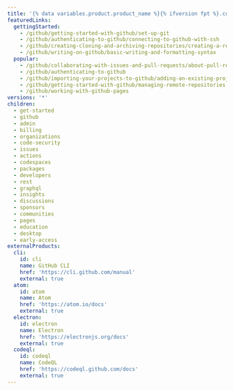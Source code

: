 ```yaml
---
title: '{% data variables.product.product_name %}{% ifversion fpt %}.com{% endif %} Help Documentation'
featuredLinks:
  gettingStarted:
    - /github/getting-started-with-github/set-up-git
    - /github/authenticating-to-github/connecting-to-github-with-ssh
    - /github/creating-cloning-and-archiving-repositories/creating-a-repository-on-github
    - /github/writing-on-github/basic-writing-and-formatting-syntax
  popular:
    - /github/collaborating-with-issues-and-pull-requests/about-pull-requests
    - /github/authenticating-to-github
    - /github/importing-your-projects-to-github/adding-an-existing-project-to-github-using-the-command-line
    - /github/getting-started-with-github/managing-remote-repositories
    - /github/working-with-github-pages
versions: '*'
children:
  - get-started
  - github
  - admin
  - billing
  - organizations
  - code-security
  - issues
  - actions
  - codespaces
  - packages
  - developers
  - rest
  - graphql
  - insights
  - discussions
  - sponsors
  - communities
  - pages
  - education
  - desktop
  - early-access
externalProducts:
  cli:
    id: cli
    name: GitHub CLI
    href: 'https://cli.github.com/manual'
    external: true
  atom:
    id: atom
    name: Atom
    href: 'https://atom.io/docs'
    external: true
  electron:
    id: electron
    name: Electron
    href: 'https://electronjs.org/docs'
    external: true
  codeql:
    id: codeql
    name: CodeQL
    href: 'https://codeql.github.com/docs'
    external: true
---
```


